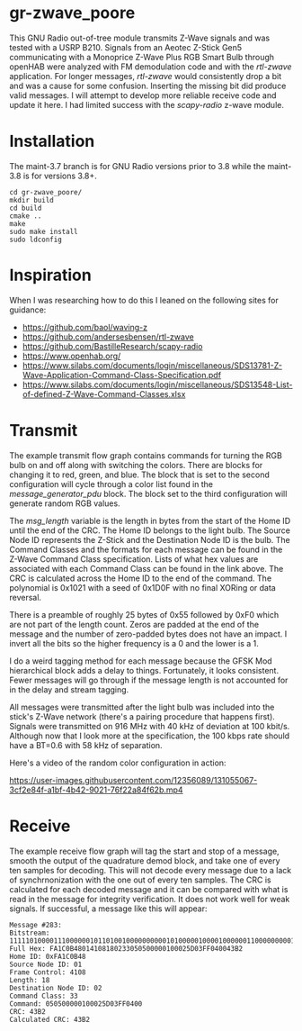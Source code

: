 # gr-zwave_poore

This GNU Radio out-of-tree module transmits Z-Wave signals and was tested with a USRP B210. Signals from an Aeotec Z-Stick Gen5 communicating with a Monoprice Z-Wave Plus RGB Smart Bulb through openHAB were analyzed with FM demodulation code and with the _rtl-zwave_ application. For longer messages, _rtl-zwave_ would consistently drop a bit and was a cause for some confusion. Inserting the missing bit did produce valid messages. I will attempt to develop more reliable receive code and update it here. I had limited success with the _scapy-radio_ z-wave module.

# Installation

The maint-3.7 branch is for GNU Radio versions prior to 3.8 while the maint-3.8 is for versions 3.8+.

```
cd gr-zwave_poore/
mkdir build
cd build
cmake ..
make
sudo make install
sudo ldconfig
```

# Inspiration

When I was researching how to do this I leaned on the following sites for guidance:

- https://github.com/baol/waving-z
- https://github.com/andersesbensen/rtl-zwave
- https://github.com/BastilleResearch/scapy-radio
- https://www.openhab.org/
- https://www.silabs.com/documents/login/miscellaneous/SDS13781-Z-Wave-Application-Command-Class-Specification.pdf
- https://www.silabs.com/documents/login/miscellaneous/SDS13548-List-of-defined-Z-Wave-Command-Classes.xlsx

# Transmit

The example transmit flow graph contains commands for turning the RGB bulb on and off along with switching the colors. There are blocks for changing it to red, green, and blue. The block that is set to the second configuration will cycle through a color list found in the _message\_generator\_pdu_ block. The block set to the third configuration will generate random RGB values.

The _msg\_length_ variable is the length in bytes from the start of the Home ID until the end of the CRC. The Home ID belongs to the light bulb. The Source Node ID represents the Z-Stick and the Destination Node ID is the bulb. The Command Classes and the formats for each message can be found in the Z-Wave Command Class specification. Lists of what hex values are associated with each Command Class can be found in the link above. The CRC is calculated across the Home ID to the end of the command. The polynomial is 0x1021 with a seed of 0x1D0F with no final XORing or data reversal.

There is a preamble of roughly 25 bytes of 0x55 followed by 0xF0 which are not part of the length count. Zeros are padded at the end of the message and the number of zero-padded bytes does not have an impact. I invert all the bits so the higher frequency is a 0 and the lower is a 1.

I do a weird tagging method for each message because the GFSK Mod hierarchical block adds a delay to things. Fortunately, it looks consistent. Fewer messages will go through if the message length is not accounted for in the delay and stream tagging.

All messages were transmitted after the light bulb was included into the stick's Z-Wave network (there's a pairing procedure that happens first). Signals were transmitted on 916 MHz with 40 kHz of deviation at 100 kbit/s. Although now that I look more at the specification, the 100 kbps rate should have a BT=0.6 with 58 kHz of separation. 

Here's a video of the random color configuration in action:

https://user-images.githubusercontent.com/12356089/131055067-3cf2e84f-a1bf-4b42-9021-76f22a84f62b.mp4

# Receive

The example receive flow graph will tag the start and stop of a message, smooth the output of the quadrature demod block, and take one of every ten samples for decoding. This will not decode every message due to a lack of synchrnonization with the one out of every ten samples. The CRC is calculated for each decoded message and it can be compared with what is read in the message for integrity verification. It does not work well for weak signals. If successful, a message like this will appear:

```
Message #283:
Bitstream: 11111010000111000000101101001000000000010100000100001000000110000000001000110011000001010000010100000000000000000000000100000000000000100101110100000011111111110000010000000000010000111011001010000000000000
Full Hex: FA1C0B48014108180233050500000100025D03FF040043B2
Home ID: 0xFA1C0B48
Source Node ID: 01
Frame Control: 4108
Length: 18
Destination Node ID: 02
Command Class: 33
Command: 050500000100025D03FF0400
CRC: 43B2
Calculated CRC: 43B2
```
